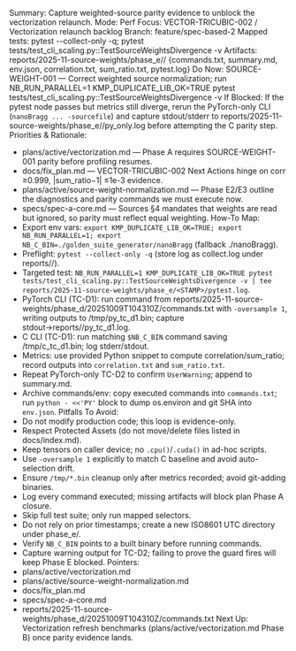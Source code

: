Summary: Capture weighted-source parity evidence to unblock the vectorization relaunch.
Mode: Perf
Focus: VECTOR-TRICUBIC-002 / Vectorization relaunch backlog
Branch: feature/spec-based-2
Mapped tests: pytest --collect-only -q; pytest tests/test_cli_scaling.py::TestSourceWeightsDivergence -v
Artifacts: reports/2025-11-source-weights/phase_e/<STAMP>/ {commands.txt, summary.md, env.json, correlation.txt, sum_ratio.txt, pytest.log}
Do Now: SOURCE-WEIGHT-001 — Correct weighted source normalization; run NB_RUN_PARALLEL=1 KMP_DUPLICATE_LIB_OK=TRUE pytest tests/test_cli_scaling.py::TestSourceWeightsDivergence -v
If Blocked: If the pytest node passes but metrics still diverge, rerun the PyTorch-only CLI (`nanoBragg ... -sourcefile`) and capture stdout/stderr to reports/2025-11-source-weights/phase_e/<STAMP>/py_only.log before attempting the C parity step.
Priorities & Rationale:
- plans/active/vectorization.md — Phase A requires SOURCE-WEIGHT-001 parity before profiling resumes.
- docs/fix_plan.md — VECTOR-TRICUBIC-002 Next Actions hinge on corr ≥0.999, |sum_ratio−1| ≤1e-3 evidence.
- plans/active/source-weight-normalization.md — Phase E2/E3 outline the diagnostics and parity commands we must execute now.
- specs/spec-a-core.md — Sources §4 mandates that weights are read but ignored, so parity must reflect equal weighting.
How-To Map:
- Export env vars: `export KMP_DUPLICATE_LIB_OK=TRUE; export NB_RUN_PARALLEL=1; export NB_C_BIN=./golden_suite_generator/nanoBragg` (fallback ./nanoBragg).
- Preflight: `pytest --collect-only -q` (store log as collect.log under reports/<STAMP>/).
- Targeted test: `NB_RUN_PARALLEL=1 KMP_DUPLICATE_LIB_OK=TRUE pytest tests/test_cli_scaling.py::TestSourceWeightsDivergence -v | tee reports/2025-11-source-weights/phase_e/<STAMP>/pytest.log`.
- PyTorch CLI (TC-D1): run command from reports/2025-11-source-weights/phase_d/20251009T104310Z/commands.txt with `-oversample 1`, writing outputs to /tmp/py_tc_d1.bin; capture stdout→reports/<STAMP>/py_tc_d1.log.
- C CLI (TC-D1): run matching `$NB_C_BIN` command saving /tmp/c_tc_d1.bin; log stderr/stdout.
- Metrics: use provided Python snippet to compute correlation/sum_ratio; record outputs into `correlation.txt` and `sum_ratio.txt`.
- Repeat PyTorch-only TC-D2 to confirm `UserWarning`; append to summary.md.
- Archive commands/env: copy executed commands into `commands.txt`; run `python - <<'PY'` block to dump os.environ and git SHA into `env.json`.
Pitfalls To Avoid:
- Do not modify production code; this loop is evidence-only.
- Respect Protected Assets (do not move/delete files listed in docs/index.md).
- Keep tensors on caller device; no `.cpu()`/`.cuda()` in ad-hoc scripts.
- Use `-oversample 1` explicitly to match C baseline and avoid auto-selection drift.
- Ensure `/tmp/*.bin` cleanup only after metrics recorded; avoid git-adding binaries.
- Log every command executed; missing artifacts will block plan Phase A closure.
- Skip full test suite; only run mapped selectors.
- Do not rely on prior timestamps; create a new ISO8601 UTC directory under phase_e/.
- Verify `NB_C_BIN` points to a built binary before running commands.
- Capture warning output for TC-D2; failing to prove the guard fires will keep Phase E blocked.
Pointers:
- plans/active/vectorization.md
- plans/active/source-weight-normalization.md
- docs/fix_plan.md
- specs/spec-a-core.md
- reports/2025-11-source-weights/phase_d/20251009T104310Z/commands.txt
Next Up: Vectorization refresh benchmarks (plans/active/vectorization.md Phase B) once parity evidence lands.
